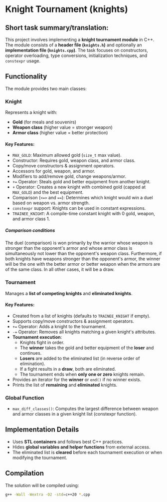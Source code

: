 # Knight Tournament (knights)

## Short task summary/translation:
This project involves implementing a **knight tournament module** in C++. The module consists of a **header file (`knights.h`)** and optionally an **implementation file (`knights.cpp`)**. The task focuses on constructors, operator overloading, type conversions, initialization techniques, and `constexpr` usage.

## Functionality
The module provides two main classes:

### **Knight**
Represents a knight with:
- **Gold** (for meals and souvenirs)  
- **Weapon class** (higher value = stronger weapon)  
- **Armor class** (higher value = better protection)  

#### Key Features:
- `MAX_GOLD`: Maximum allowed gold (`size_t` max value).  
- Constructor: Requires gold, weapon class, and armor class.  
- Copy/move constructors & assignment operators.  
- Accessors for gold, weapon, and armor.  
- Modifiers to add/remove gold, change weapons/armor.  
- `+=` Operator: Steals gold and better equipment from another knight.  
- `+` Operator: Creates a new knight with combined gold (capped at `MAX_GOLD`) and the best equipment.  
- Comparison (`<=>` and `==`): Determines which knight would win a duel based on weapon vs. armor strength.  
- `constexpr` support: Knights can be used in constant expressions.  
- `TRAINEE_KNIGHT`: A compile-time constant knight with 0 gold, weapon, and armor class 1.

##### Comparison conditions
The duel (comparison) is won primarily by the warrior whose weapon is stronger than the opponent's armor and whose armor class is simultaneously not lower than the opponent's weapon class. Furthermore, if both knights have weapons stronger than the opponent's armor, the winner will be the one with the better armor or better weapon when the armors are of the same class. In all other cases, it will be a draw.

### **Tournament**
Manages a **list of competing knights** and **eliminated knights**.  

#### Key Features:
- Created from a list of knights (defaults to `TRAINEE_KNIGHT` if empty).  
- Supports copy/move constructors & assignment operators.  
- `+=` Operator: Adds a knight to the tournament.  
- `-=` Operator: Removes all knights matching a given knight's attributes.  
- **Tournament execution**:
  - Knights fight in order.
  - The **winner** takes the gold and better equipment of the **loser** and continues.
  - **Losers** are added to the eliminated list (in reverse order of elimination).
  - If a fight results in a **draw**, both are eliminated.  
  - The tournament ends when **only one or zero** knights remain.
- Provides an iterator for the **winner** or `end()` if no winner exists.  
- Prints the list of **remaining** and **eliminated** knights.  

### **Global Function**
- `max_diff_classes()`: Computes the largest difference between weapon and armor classes in a given knight list (constexpr function).  

## Implementation Details
- Uses **STL containers** and follows best C++ practices.  
- Hides **global variables and helper functions** from external access.  
- The eliminated list is **cleared** before each tournament execution or when modifying the tournament.  

## Compilation
The solution will be compiled using:  
  ```sh
  g++ -Wall -Wextra -O2 -std=c++20 *.cpp
  ```
